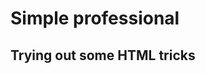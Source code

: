 <!DOCTYPE html>

<html>
  <head>
    <meta charset = "utf-8">
    <meta name = "viewport" content = "width=device-width, initial - scale=1">
    <title>
      Aradia 
    </title>
  </head>
  <body>
  <h1> Simple professional </h1>
  <h2> Trying out some HTML tricks </h2>
  
  
  
  </body>

</html>



